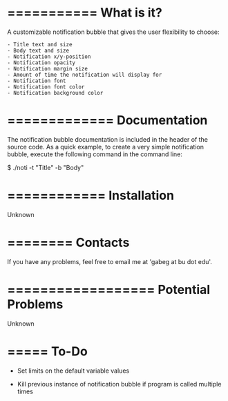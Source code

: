 ===========
What is it?
===========

A customizable notification bubble that gives the user flexibility to choose:
    
    - Title text and size
    - Body text and size
    - Notification x/y-position
    - Notification opacity
    - Notification margin size
    - Amount of time the notification will display for
    - Notification font
    - Notification font color
    - Notification background color



=============
Documentation
=============

The notification bubble documentation is included in the header of the source
code. As a quick example, to create a very simple notification bubble, execute the
following command in the command line:

$ ./noti -t "Title" -b "Body"



============
Installation
============

Unknown



========
Contacts
========

If you have any problems, feel free to email me at 'gabeg at bu dot edu'.



==================
Potential Problems
==================

Unknown



=====
To-Do
=====

- Set limits on the default variable values

- Kill previous instance of notification bubble if program is called multiple times
